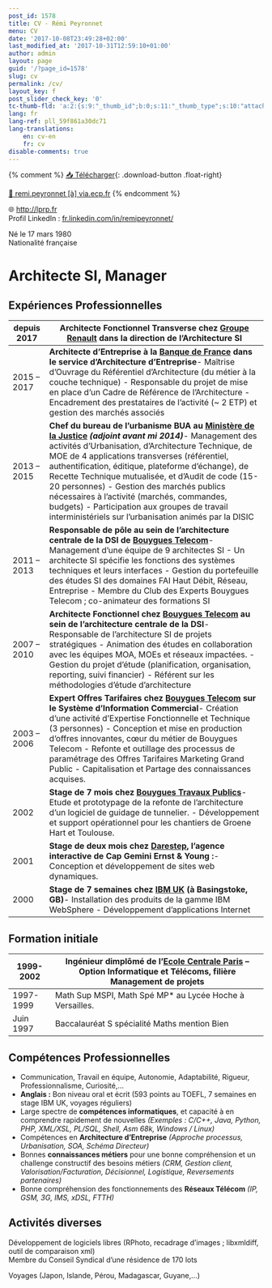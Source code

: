 ```yaml
---
post_id: 1578
title: CV - Rémi Peyronnet
menu: CV
date: '2017-10-08T23:49:28+02:00'
last_modified_at: '2017-10-31T12:59:10+01:00'
author: admin
layout: page
guid: '/?page_id=1578'
slug: cv
permalink: /cv/
layout_key: f
post_slider_check_key: '0'
tc-thumb-fld: 'a:2:{s:9:"_thumb_id";b:0;s:11:"_thumb_type";s:10:"attachment";}'
lang: fr
lang-ref: pll_59f861a30dc71
lang-translations:
    en: cv-en
    fr: cv
disable-comments: true
---
```


{% comment %}
[&#x1f4e5;&#xfe0e; Télécharger](/files/RemiPeyronnet_cv_fr.pdf){: .download-button .float-right}

[📧 remi.peyronnet \[à\] via.ecp.fr](mailto:remi+cv@via.ecp.fr)
{% endcomment %}

🌐 <http://lprp.fr>  
Profil LinkedIn : [fr.linkedin.com/in/remipeyronnet/](http://fr.linkedin.com/in/remipeyronnet/)

Né le 17 mars 1980  
Nationalité française

# Architecte SI, Manager

## Expériences Professionnelles

| depuis 2017 | **Architecte Fonctionnel Transverse chez [Groupe Renault](https://group.renault.com/) dans la direction de l’Architecture SI** |
|---|---|
| 2015 – 2017 | **Architecte d’Entreprise à la [Banque de France](http://www.banque-france.fr) dans le service d’Architecture d’Entreprise**- Maîtrise d’Ouvrage du Référentiel d’Architecture (du métier à la couche technique) - Responsable du projet de mise en place d’un Cadre de Référence de l’Architecture - Encadrement des prestataires de l’activité (~ 2 ETP) et gestion des marchés associés |
| 2013 – 2015 | **Chef du bureau de l’urbanisme BUA au [Ministère de la Justice](http://www.justice.gouv.fr/) *(adjoint avant mi 2014)***- Management des activités d’Urbanisation, d’Architecture Technique, de MOE de 4 applications       transverses (référentiel, authentification, éditique, plateforme d’échange), de Recette Technique       mutualisée, et d’Audit de code (15-20 personnes) - Gestion des marchés publics nécessaires à l’activité (marchés, commandes, budgets) - Participation aux groupes de travail interministériels sur l’urbanisation animés par la DISIC |
| 2011 – 2013 | **Responsable de pôle au sein de l’architecture centrale de la DSI de [Bouygues Telecom](http://www.bouyguestelecom.fr)**- Management d’une équipe de 9 architectes SI - Un architecte SI spécifie les fonctions des systèmes techniques et leurs interfaces - Gestion du portefeuille des études SI des domaines FAI Haut Débit, Réseau, Entreprise - Membre du Club des Experts Bouygues Telecom ; co-animateur des formations SI |
| 2007 – 2010 | **Architecte Fonctionnel chez [Bouygues Telecom](http://www.bouyguestelecom.fr) au sein de l’architecture centrale de la DSI**- Responsable de l’architecture SI de projets stratégiques - Animation des études en collaboration avec les équipes MOA, MOEs et réseaux impactées. - Gestion du projet d’étude (planification, organisation, reporting, suivi financier) - Référent sur les méthodologies d’étude d’architecture |
| 2003 – 2006 | **Expert Offres Tarifaires chez [Bouygues Telecom](http://www.bouyguestelecom.fr) sur le Système d’Information Commercial**- Création d’une activité d’Expertise Fonctionnelle et Technique (3 personnes) - Conception et mise en production d’offres innovantes, cœur du métier de Bouygues Telecom - Refonte et outillage des processus de paramétrage des Offres Tarifaires Marketing Grand Public - Capitalisation et Partage des connaissances acquises. |
| 2002 | **Stage de 7 mois chez** [**Bouygues Travaux Publics**](http://www.bouygues-construction.com)- Etude et prototypage de la refonte de l’architecture d’un logiciel de guidage de tunnelier. - Développement et support opérationnel pour les chantiers de Groene Hart et Toulouse. |
| 2001 | **Stage de deux mois chez [Darestep](http://www.darestep.com.fr), l’agence interactive de Cap Gemini Ernst &amp; Young :**- Conception et développement de sites web dynamiques. |
| 2000 | **Stage de 7 semaines chez [IBM UK](http://www.ibm.com) (à Basingstoke, GB)**- Installation des produits de la gamme IBM WebSphere - Développement d’applications Internet |

## Formation initiale

| 1999-2002 | Ingénieur dimplômé de l’[Ecole Centrale Paris](http://www.ecp.fr) – Option Informatique et Télécoms, filière Management de projets |
|---|---|
| 1997-1999 | Math Sup MSPI, Math Spé MP\* au Lycée Hoche à Versailles. |
| Juin 1997 | Baccalauréat S spécialité Maths mention Bien |

## Compétences Professionnelles

- Communication, Travail en équipe, Autonomie, Adaptabilité, Rigueur, Professionnalisme, Curiosité,…
- **Anglais :** Bon niveau oral et écrit (593 points au TOEFL, 7 semaines en stage IBM UK, voyages réguliers)
- Large spectre de **compétences informatiques**, et capacité à en comprendre rapidement de nouvelles *(Exemples : C/C++, Java, Python, PHP, XML/XSL, PL/SQL, Shell, Asm 68k, Windows / Linux)*
- Compétences en **Architecture d’Entreprise** *(Approche processus, Urbanisation, SOA, Schéma Directeur)*
- Bonnes **connaissances métiers** pour une bonne compréhension et un challenge constructif des besoins métiers *(CRM, Gestion client, Valorisation/Facturation, Décisionnel, Logistique, Reversements partenaires)*
- Bonne compréhension des fonctionnements des **Réseaux Télécom** *(IP, GSM, 3G, IMS, xDSL, FTTH)*

## Activités diverses

Développement de logiciels libres (RPhoto, recadrage d’images ; libxmldiff, outil de comparaison xml)  
Membre du Conseil Syndical d’une résidence de 170 lots

Voyages (Japon, Islande, Pérou, Madagascar, Guyane,…)